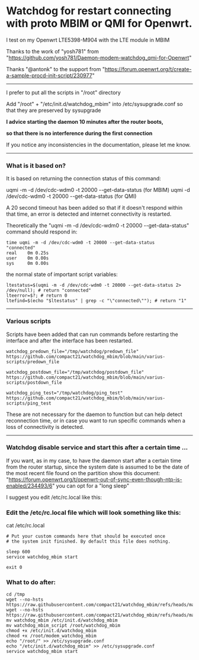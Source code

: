 # Watchdog for restart connecting with proto MBIM or QMI for Openwrt.

I test on my Openwrt LTE5398-M904 with the LTE module in MBIM

Thanks to the work of "yosh781" from "https://github.com/yosh781/Daemon-modem-watchdog_qmi-for-Openwrt"

Thanks "@antonk" to the support from "https://forum.openwrt.org/t/create-a-sample-procd-init-script/230977"

----------------------------------------------------------------------------------------------------------------------------------------------

I prefer to put all the scripts in "/root" directory

Add "/root" + "/etc/init.d/watchdog_mbim" into /etc/sysupgrade.conf so that they are preserved by sysupgrade

<b>
I advice starting the daemon 10 minutes after the router boots,

so that there is no interference during the first connection
</b>

If you notice any inconsistencies in the documentation, please let me know.

----------------------------------------------------------------------------------------------------------------------------------------------

### What is it based on?

It is based on returning the connection status of this command:

uqmi -m -d /dev/cdc-wdm0 -t 20000 --get-data-status (for MBIM)
uqmi -d /dev/cdc-wdm0 -t 20000 --get-data-status (for QMI)

A 20 second timeout has been added so that if it doesn't respond within that time,
an error is detected and internet connectivity is restarted.

Theoretically the "uqmi -m -d /dev/cdc-wdm0 -t 20000 --get-data-status" command should respond in:
```
time uqmi -m -d /dev/cdc-wdm0 -t 20000 --get-data-status
"connected"
real    0m 0.25s
user    0m 0.00s
sys     0m 0.00s
```

the normal state of important script variables:
```
ltestatus=$(uqmi -m -d /dev/cdc-wdm0 -t 20000 --get-data-status 2> /dev/null); # return "connected"
lteerror=$?; # return 0
ltefind=$(echo "$ltestatus" | grep -c "\"connected\""); # return "1"
```

----------------------------------------------------------------------------------------------------------------------------------------------

### Various scripts

Scripts have been added that can run commands before restarting the interface and after the interface has been restarted.

```
watchdog_predown_file="/tmp/watchdog/predown_file"
https://github.com/compact21/watchdog_mbim/blob/main/varius-scripts/predown_file

watchdog_postdown_file="/tmp/watchdog/postdown_file"
https://github.com/compact21/watchdog_mbim/blob/main/varius-scripts/postdown_file

watchdog_ping_test="/tmp/watchdog/ping_test"
https://github.com/compact21/watchdog_mbim/blob/main/varius-scripts/ping_test
```
These are not necessary for the daemon to function but can help detect reconnection time,
or in case you want to run specific commands when a loss of connectivity is detected.

----------------------------------------------------------------------------------------------------------------------------------------------

### Watchdog disable service and start this after a certain time ...

If you want, as in my case, to have the daemon start after a certain time from the router startup,
since the system date is assumed to be the date of the most recent file found on the partition
show this document: "https://forum.openwrt.org/t/openwrt-out-of-sync-even-though-ntp-is-enabled/234493/6"
you can opt for a "long sleep"

I suggest you edit /etc/rc.local like this:

### Edit the /etc/rc.local file which will look something like this:

cat /etc/rc.local
```
# Put your custom commands here that should be executed once
# the system init finished. By default this file does nothing.

sleep 600
service watchdog_mbim start

exit 0
```

### What to do after:

```
cd /tmp
wget --no-hsts https://raw.githubusercontent.com/compact21/watchdog_mbim/refs/heads/main/watchdog_mbim
wget --no-hsts https://raw.githubusercontent.com/compact21/watchdog_mbim/refs/heads/main/watchdog_mbim_script
mv watchdog_mbim /etc/init.d/watchdog_mbim
mv watchdog_mbim_script /root/watchdog_mbim
chmod +x /etc/init.d/watchdog_mbim
chmod +x /root/modem_watchdog_mbim
echo "/root/" >> /etc/sysupgrade.conf
echo "/etc/init.d/watchdog_mbim" >> /etc/sysupgrade.conf
service watchdog_mbim start
```
